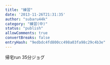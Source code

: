 ```yaml
---
title: "練習"
date: '2013-11-26T21:31:35'
author: "subaru44k"
category: "練習(中)"
status: "publish"
allowComments: true
convertBreaks: false
entryHash: "9edbdc4fd800cc498a03fa98c29c4b3e"
---
```

帰宅run
35分ジョグ
